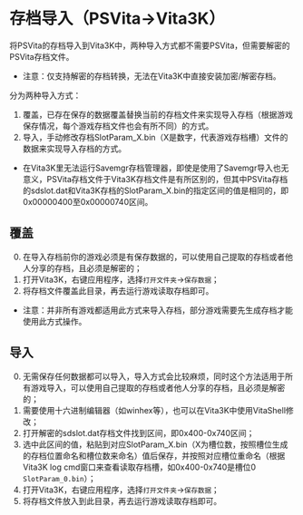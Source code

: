 # 存档导入（PSVita→Vita3K）
将PSVita的存档导入到Vita3K中，两种导入方式都不需要PSVita，但需要解密的PSVita存档文件。
- 注意：仅支持解密的存档转换，无法在Vita3K中直接安装加密/解密存档。

分为两种导入方式：
1. 覆盖，已存在保存的数据覆盖替换当前的存档文件来实现导入存档（根据游戏保存情况，每个游戏存档文件也会有所不同）的方式。
2. 导入，手动修改存档SlotParam_X.bin（X是数字，代表游戏存档槽）文件的数据来实现导入存档的方式。

- 在Vita3K里无法运行Savemgr存档管理器，即使是使用了Savemgr导入也无意义，PSVita存档文件于Vita3K存档文件是有所区别的，但其中PSVita存档的sdslot.dat和Vita3K存档的SlotParam_X.bin的指定区间的值是相同的，即0x00000400至0x00000740区间。

## 覆盖
0. 在导入存档前你的游戏必须是有保存数据的，可以使用自己提取的存档或者他人分享的存档，且必须是解密的；
1. 打开Vita3K，右键应用程序，选择`打开文件夹`->`保存数据`；
2. 将存档文件覆盖此目录，再去运行游戏读取存档即可。

- 注意：并非所有游戏都适用此方式来导入存档，部分游戏需要先生成存档才能使用此方式操作。

## 导入
0. 无需保存任何数据都可以导入，导入方式会比较麻烦，同时这个方法适用于所有游戏导入，可以使用自己提取的存档或者他人分享的存档，且必须是解密的；
1. 需要使用十六进制编辑器（如winhex等），也可以在Vita3K中使用VitaShell修改；
2. 打开解密的sdslot.dat存档文件找到区间，即0x400-0x740区间；
3. 选中此区间的值，粘贴到对应SlotParam_X.bin（X为槽位数，按照槽位生成的存档位置命名和槽位数来命名）值后保存，并按照对应槽位重命名（根据Vita3K log cmd窗口来查看读取存档槽，如0x400-0x740是槽位0 `SlotParam_0.bin`）；
4. 打开Vita3K，右键应用程序，选择`打开文件夹`->`保存数据`；
5. 将存档文件放入到此目录，再去运行游戏读取存档即可。
